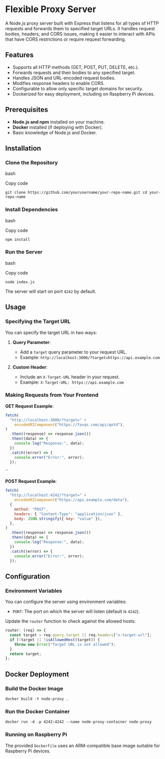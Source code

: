 # Flexible Proxy Server

A Node.js proxy server built with Express that listens for all types of HTTP requests and forwards them to specified target URLs. It handles request bodies, headers, and CORS issues, making it easier to interact with APIs that have CORS restrictions or require request forwarding.

## Features

- Supports all HTTP methods (GET, POST, PUT, DELETE, etc.).
- Forwards requests and their bodies to any specified target.
- Handles JSON and URL-encoded request bodies.
- Modifies response headers to enable CORS.
- Configurable to allow only specific target domains for security.
- Dockerized for easy deployment, including on Raspberry Pi devices.

## Prerequisites

- **Node.js and npm** installed on your machine.
- **Docker** installed (if deploying with Docker).
- Basic knowledge of Node.js and Docker.

## Installation

### Clone the Repository

bash

Copy code

`git clone https://github.com/yourusername/your-repo-name.git cd your-repo-name`

### Install Dependencies

bash

Copy code

`npm install`

### Run the Server

bash

Copy code

`node index.js`

The server will start on port `4242` by default.

## Usage

### Specifying the Target URL

You can specify the target URL in two ways:

1. **Query Parameter**:

   - Add a `target` query parameter to your request URL.
   - Example: `http://localhost:3000/?target=https://api.example.com`

2. **Custom Header**:

   - Include an `X-Target-URL` header in your request.
   - Example: `X-Target-URL: https://api.example.com`

### Making Requests from Your Frontend

**GET Request Example**:

```js
fetch(
  "http://localhost:3000/?target=" +
    encodeURIComponent("https://favqs.com/api/qotd"),
)
  .then((response) => response.json())
  .then((data) => {
    console.log("Response:", data);
  })
  .catch((error) => {
    console.error("Error:", error);
  });
```

``

**POST Request Example**:

```js
fetch(
  "http://localhost:4242/?target=" +
    encodeURIComponent("https://api.example.com/data"),
  {
    method: "POST",
    headers: { "Content-Type": "application/json" },
    body: JSON.stringify({ key: "value" }),
  },
)
  .then((response) => response.json())
  .then((data) => {
    console.log("Response:", data);
  })
  .catch((error) => {
    console.error("Error:", error);
  });
```

## Configuration

### Environment Variables

You can configure the server using environment variables:

- `PORT`: The port on which the server will listen (default is `4242`).


Update the `router` function to check against the allowed hosts:

```js
router: (req) => {
  const target = req.query.target || req.headers["x-target-url"];
  if (!target || !isAllowedHost(target)) {
    throw new Error("Target URL is not allowed");
  }
  return target;
};
```

## Docker Deployment

### Build the Docker Image

`docker build -t node-proxy .`

### Run the Docker Container

`docker run -d -p 4242:4242 --name node-proxy-container node-proxy`

### Running on Raspberry Pi

The provided `Dockerfile` uses an ARM-compatible base image suitable for Raspberry Pi devices.
